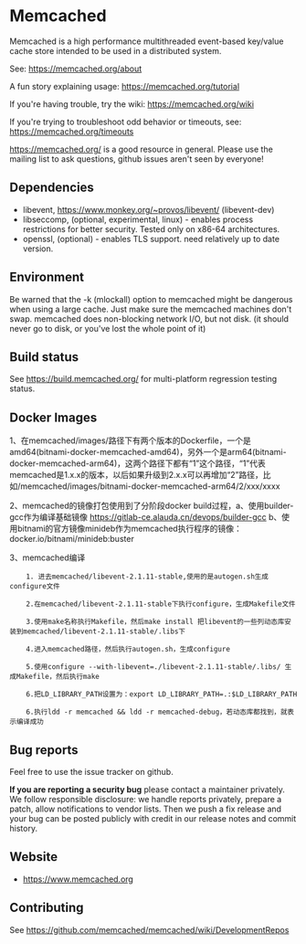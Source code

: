 # Memcached

Memcached is a high performance multithreaded event-based key/value cache
store intended to be used in a distributed system.

See: https://memcached.org/about

A fun story explaining usage: https://memcached.org/tutorial

If you're having trouble, try the wiki: https://memcached.org/wiki

If you're trying to troubleshoot odd behavior or timeouts, see:
https://memcached.org/timeouts

https://memcached.org/ is a good resource in general. Please use the mailing
list to ask questions, github issues aren't seen by everyone!

## Dependencies

* libevent, https://www.monkey.org/~provos/libevent/ (libevent-dev)
* libseccomp, (optional, experimental, linux) - enables process restrictions for
  better security. Tested only on x86-64 architectures.
* openssl, (optional) - enables TLS support. need relatively up to date
  version.

## Environment

Be warned that the -k (mlockall) option to memcached might be
dangerous when using a large cache.  Just make sure the memcached machines
don't swap.  memcached does non-blocking network I/O, but not disk.  (it
should never go to disk, or you've lost the whole point of it)

## Build status

See https://build.memcached.org/ for multi-platform regression testing status.

## Docker Images

1、在memcached/images/路径下有两个版本的Dockerfile，一个是amd64(bitnami-docker-memcached-amd64)，另外一个是arm64(bitnami-docker-memcached-arm64)，这两个路径下都有“1”这个路径，“1”代表memcached是1.x.x的版本，以后如果升级到2.x.x可以再增加“2”路径，比如/memcached/images/bitnami-docker-memcached-arm64/2/xxx/xxxx

2、memcached的镜像打包使用到了分阶段docker build过程，a、使用builder-gcc作为编译基础镜像 https://gitlab-ce.alauda.cn/devops/builder-gcc    b、使用bitnami的官方镜像minideb作为memcached执行程序的镜像：docker.io/bitnami/minideb:buster

3、memcached编译

		1. 进去memcached/libevent-2.1.11-stable,使用的是autogen.sh生成configure文件

		2.在memcached/libevent-2.1.11-stable下执行configure，生成Makefile文件

		3.使用make名称执行Makefile，然后make install 把libevent的一些列动态库安装到memcached/libevent-2.1.11-stable/.libs下
		
		4.进入memcached路径，然后执行autogen.sh，生成configure
		
		5.使用configure --with-libevent=./libevent-2.1.11-stable/.libs/ 生成Makefile，然后执行make
		
		6.把LD_LIBRARY_PATH设置为：export LD_LIBRARY_PATH=.:$LD_LIBRARY_PATH
		
		6.执行ldd -r memcached && ldd -r memcached-debug，若动态库都找到，就表示编译成功
		
		
		
		
## Bug reports

Feel free to use the issue tracker on github.

**If you are reporting a security bug** please contact a maintainer privately.
We follow responsible disclosure: we handle reports privately, prepare a
patch, allow notifications to vendor lists. Then we push a fix release and your
bug can be posted publicly with credit in our release notes and commit
history.

## Website

* https://www.memcached.org

## Contributing

See https://github.com/memcached/memcached/wiki/DevelopmentRepos
